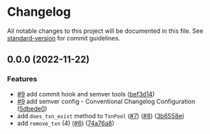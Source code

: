 # Changelog

All notable changes to this project will be documented in this file. See [standard-version](https://github.com/conventional-changelog/standard-version) for commit guidelines.

## 0.0.0 (2022-11-22)


### Features

* [#9](https://github.com/mrlucciola/proof-of-stake/issues/9) add commit hook and semver tools ([bef3d14](https://github.com/mrlucciola/proof-of-stake/commit/bef3d143275a89eed4e77c8051533ece510e1e18))
* [#9](https://github.com/mrlucciola/proof-of-stake/issues/9) add semver config - Conventional Changelog Configuration ([5dbede0](https://github.com/mrlucciola/proof-of-stake/commit/5dbede0ab34624f2ff0edfcafa057687772c6dab))
* add `does_txn_exist` method to `TxnPool` ([#7](https://github.com/mrlucciola/proof-of-stake/issues/7)) ([#8](https://github.com/mrlucciola/proof-of-stake/issues/8)) ([3b6558e](https://github.com/mrlucciola/proof-of-stake/commit/3b6558e83541e1f790cf5c48e1c429d7c102f3c6))
* add `remove_txn` (4) ([#6](https://github.com/mrlucciola/proof-of-stake/issues/6)) ([74a76a8](https://github.com/mrlucciola/proof-of-stake/commit/74a76a8988e62406c79ed449c932d13f7d916de9))

